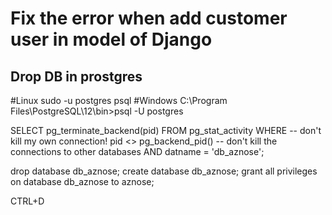# Fix the error when add customer user in model of Django

## Drop DB in prostgres

#Linux
sudo -u postgres psql
#Windows
C:\Program Files\PostgreSQL\12\bin>psql -U postgres

SELECT
pg_terminate_backend(pid)
FROM
pg_stat_activity
WHERE
-- don't kill my own connection!
pid <> pg_backend_pid()
-- don't kill the connections to other databases
AND datname = 'db_aznose';

drop database db_aznose;
create database db_aznose;
grant all privileges on database db_aznose to aznose;

CTRL+D
